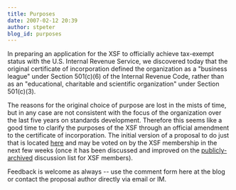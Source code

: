 ```yaml
---
title: Purposes
date: 2007-02-12 20:39
author: stpeter
blog_id: purposes
---
```


In preparing an application for the XSF to officially achieve tax-exempt status with the U.S. Internal Revenue Service, we discovered today that the original certificate of incorporation defined the organization as a "business league" under Section 501(c)(6) of the Internal Revenue Code, rather than as an "educational, charitable and scientific organization" under Section 501(c)(3).

The reasons for the original choice of purpose are lost in the mists of time, but in any case are not consistent with the focus of the organization over the last five years on standards development. Therefore this seems like a good time to clarify the purposes of the XSF through an official amendment to the certificate of incorporation. The initial version of a proposal to do just that is located [here](http://www.xmpp.org/xsf/proposals/purpose-proposal.html) and may be voted on by the XSF membership in the next few weeks (once it has been discussed and improved on the [publicly-archived](http://mail.jabber.org/pipermail/members/) discussion list for XSF members).

Feedback is welcome as always -- use the comment form here at the blog or contact the proposal author directly via email or IM.
